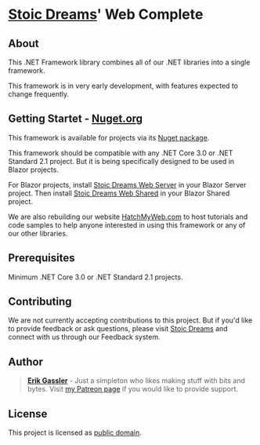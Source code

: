 # [Stoic Dreams](https://www.stoicdreams.com/home)' Web Complete

## About

This .NET Framework library combines all of our .NET libraries into a single framework.

This framework is in very early development, with features expected to change frequently.

## Getting Startet - [Nuget.org](https://www.nuget.org/packages/WebComplete)

This framework is available for projects via its [Nuget package](https://www.nuget.org/packages/StoicDreamsWebServer).

This framework should be compatible with any .NET Core 3.0 or .NET Standard 2.1 project. But it is being specifically designed to be used in Blazor projects.

For Blazor projects, install [Stoic Dreams Web Server](https://www.nuget.org/packages/StoicDreamsWebServer) in your Blazor Server project. Then install [Stoic Dreams Web Shared](https://www.nuget.org/packages/StoicDreamsWebShared) in your Blazor Shared project.

We are also rebuilding our website [HatchMyWeb.com](https://www.hatchmyweb.com) to host tutorials and code samples to help anyone interested in using this framework or any of our other libraries.

## Prerequisites

Minimum .NET Core 3.0 or .NET Standard 2.1 projects.

## Contributing

We are not currently accepting contributions to this project. But if you'd like to provide feedback or ask questions, please visit [Stoic Dreams](https://www.stoicdreams.com/home) and connect with us through our Feedback system.

## Author

> **[Erik Gassler](https://www.erikgassler.com/home)** - Just a simpleton who likes making stuff with bits and bytes. Visit [my Patreon page](https://www.patreon.com/erikgassler) if you would like to provide support.

## License

This project is licensed as [public domain](https://github.com/StoicDreams/WebComplete/blob/master/Docs/LICENSE.md).
